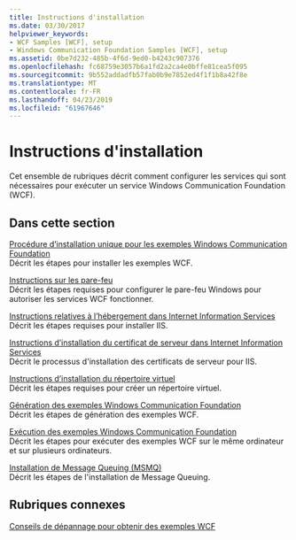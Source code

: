 ```yaml
---
title: Instructions d'installation
ms.date: 03/30/2017
helpviewer_keywords:
- WCF Samples [WCF], setup
- Windows Communication Foundation Samples [WCF], setup
ms.assetid: 0be7d232-485b-4f6d-9ed0-b4243c907376
ms.openlocfilehash: fc68759e3057b6a1fd2a2ca4e0bffe81cea5f095
ms.sourcegitcommit: 9b552addadfb57fab0b9e7852ed4f1f1b8a42f8e
ms.translationtype: MT
ms.contentlocale: fr-FR
ms.lasthandoff: 04/23/2019
ms.locfileid: "61967646"
---
```

# <a name="set-up-instructions"></a>Instructions d'installation
Cet ensemble de rubriques décrit comment configurer les services qui sont nécessaires pour exécuter un service Windows Communication Foundation (WCF).  
  
## <a name="in-this-section"></a>Dans cette section  
 [Procédure d’installation unique pour les exemples Windows Communication Foundation](../../../../docs/framework/wcf/samples/one-time-setup-procedure-for-the-wcf-samples.md)  
 Décrit les étapes pour installer les exemples WCF.  
  
 [Instructions sur les pare-feu](../../../../docs/framework/wcf/samples/firewall-instructions.md)  
 Décrit les étapes requises pour configurer le pare-feu Windows pour autoriser les services WCF fonctionner.  
  
 [Instructions relatives à l’hébergement dans Internet Information Services](../../../../docs/framework/wcf/samples/internet-information-service-hosting-instructions.md)  
 Décrit les étapes requises pour installer IIS.  
  
 [Instructions d’installation du certificat de serveur dans Internet Information Services](../../../../docs/framework/wcf/samples/iis-server-certificate-installation-instructions.md)  
 Décrit le processus d'installation des certificats de serveur pour IIS.  
  
 [Instructions d’installation du répertoire virtuel](../../../../docs/framework/wcf/samples/virtual-directory-setup-instructions.md)  
 Décrit les étapes requises pour créer un répertoire virtuel.  
  
 [Génération des exemples Windows Communication Foundation](../../../../docs/framework/wcf/samples/building-the-samples.md)  
 Décrit les étapes de génération des exemples WCF.  
  
 [Exécution des exemples Windows Communication Foundation](../../../../docs/framework/wcf/samples/running-the-samples.md)  
 Décrit les étapes pour exécuter des exemples WCF sur le même ordinateur et sur plusieurs ordinateurs.  
  
 [Installation de Message Queuing (MSMQ)](../../../../docs/framework/wcf/samples/installing-message-queuing-msmq.md)  
 Décrit les étapes de l'installation de Message Queuing.  
  
## <a name="related-sections"></a>Rubriques connexes  
 [Conseils de dépannage pour obtenir des exemples WCF](https://docs.microsoft.com/previous-versions/dotnet/netframework-3.5/ms751511(v=vs.90))
